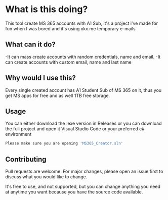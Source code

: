 # What is this doing?

This tool create MS 365 accounts with A1 Sub, it's a project i've made for fun when I was bored and it's using xkx.me temporary e-mails

## What can it do?
-It can mass create accounts with random credentials, name and email.
-It can create accounts with custom email, name and last name

## Why would I use this?
Every single created account has A1 Student Sub of MS 365 on it, thus you get MS apps for free and as well 1TB free storage.

## Usage

You can either download the .exe version in Releases or you can download the full project and open it Visual Studio Code or your preferred c# environment

```bash
Please make sure you are opening 'MS365_Creator.sln'
```


## Contributing
Pull requests are welcome. For major changes, please open an issue first to discuss what you would like to change.

It's free to use, and not supported, but you can change anything you need at anytime you want because you have the source code available.
